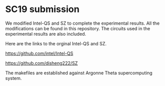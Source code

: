 # SC19 submission
We modified Intel-QS and SZ to complete the experimental results. All the modifications can be found in this repository. 
The circuits used in the experimental results are also included. 

Here are the links to the orginal Intel-QS and SZ.

https://github.com/intel/Intel-QS

https://github.com/disheng222/SZ

The makefiles are established against Argonne Theta supercomputing system.
